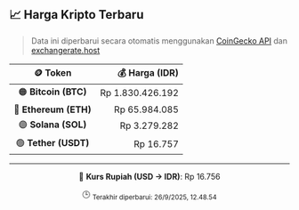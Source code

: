 

<!-- HARGA_KRIPTO -->
## 📈 Harga Kripto Terbaru

> Data ini diperbarui secara otomatis menggunakan [CoinGecko API](https://www.coingecko.com/) dan [exchangerate.host](https://exchangerate.host/)

<div align="center">

| 🪙 Token | 💰 Harga (IDR) |
|:------:|---------------:|
| 🟠 **Bitcoin (BTC)**   | Rp 1.830.426.192 |
| 🔵 **Ethereum (ETH)**  | Rp 65.984.085 |
| 🟣 **Solana (SOL)**    | Rp 3.279.282 |
| 🟢 **Tether (USDT)**   | Rp 16.757 |

---

💱 **Kurs Rupiah (USD → IDR)**: Rp 16.756

🕒 <sub>Terakhir diperbarui: 26/9/2025, 12.48.54</sub>

</div>
<!-- /HARGA_KRIPTO -->